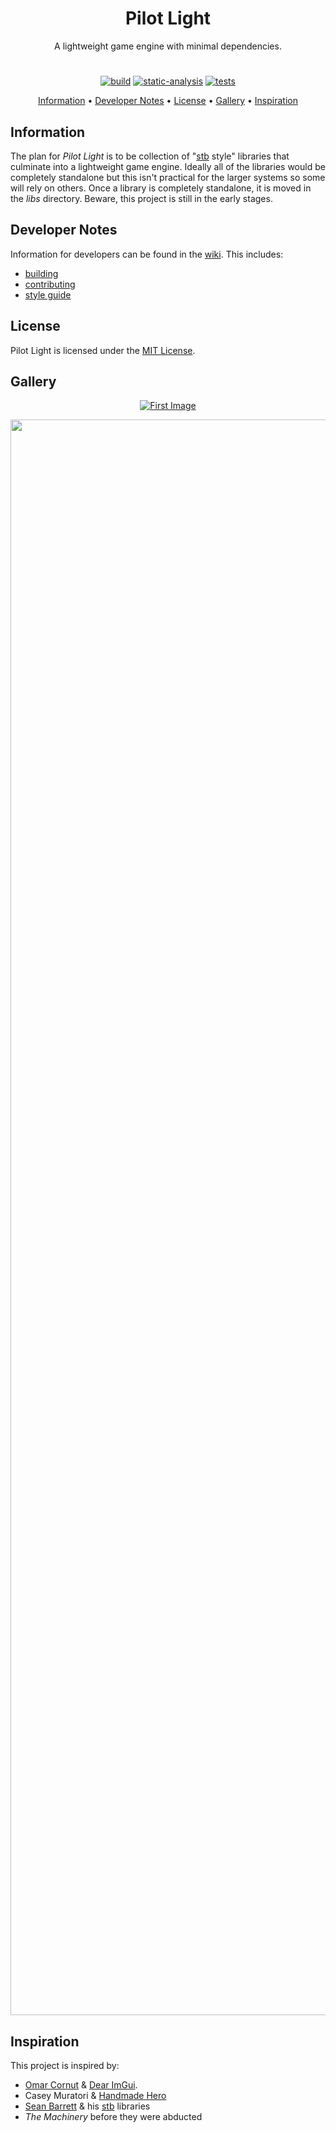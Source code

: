 
<h1 align="center">
  Pilot Light
</h1>

<p align="center">A lightweight game engine with minimal dependencies.</p>

<h1></h1>

<p align="center">
   <a href="https://github.com/pilot-light/pilotlight/actions?workflow=Build"><img src="https://github.com/pilot-light/pilotlight/workflows/Build/badge.svg?branch=master" alt="build"></a>
   <a href="https://github.com/pilot-light/pilotlight/actions?workflow=Static%20Analysis"><img src="https://github.com/pilot-light/pilotlight/workflows/Static%20Analysis/badge.svg?branch=master" alt="static-analysis"></a>
   <a href="https://github.com/pilot-light/pilotlight/actions?workflow=Tests"><img src="https://github.com/pilot-light/pilotlight/workflows/Tests/badge.svg?branch=master" alt="tests"></a>
</p>

<p align="center">
  <a href="#information">Information</a> •
  <a href="#developer-notes">Developer Notes</a> • 
  <a href="#license">License</a> •
  <a href="#gallery">Gallery</a> •
  <a href="#inspiration">Inspiration</a>
</p>

## Information
The plan for _Pilot Light_ is to be collection of "[stb](https://github.com/nothings/stb) style" libraries that culminate into a lightweight game engine. Ideally all of the libraries would be completely standalone but this isn't practical for the larger systems so some will rely on others. Once a library is completely standalone, it is moved in the _libs_ directory. Beware, this project is still in the early stages.

## Developer Notes
Information for developers can be found in the [wiki](https://github.com/pilot-light/pilotlight/wiki). This includes:
* [building](https://github.com/pilot-light/pilotlight/wiki/Building)
* [contributing](https://github.com/pilot-light/pilotlight/wiki/Contributing)
* [style guide](https://github.com/pilot-light/pilotlight/wiki/Style-Guide)

## License
Pilot Light is licensed under the [MIT License](https://github.com/pilot-light/pilotlight/blob/master/LICENSE).

## Gallery

<p align="center">
  <a href="https://github.com/pilot-light/pilotlight-assets"><img src="https://github.com/pilot-light/pilotlight-assets/blob/master/images/firstimage.PNG" alt="First Image"></a>
</p>

<p align="center">
  <a href="https://github.com/pilot-light/pilotlight"><img src="https://github.com/pilot-light/pilotlight-assets/blob/master/gifs/sponza0.gif" alt="Sponza 0" width="2553"></a>
</p>

## Inspiration
This project is inspired by:
* [Omar Cornut](http://www.miracleworld.net/) & [Dear ImGui](https://github.com/ocornut/imgui).
* Casey Muratori & [Handmade Hero](https://handmadehero.org/)
* [Sean Barrett](https://nothings.org/) & his [stb](https://github.com/nothings/stb) libraries
* _The Machinery_ before they were abducted
